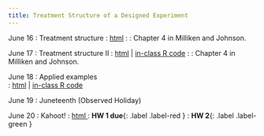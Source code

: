 ```yaml
---
title: Treatment Structure of a Designed Experiment
---
```


June 16
: Treatment structure
  : [html](https://stat720.github.io/summer2025/notes/the-treatment-structure.html)
: [](#)
  : Chapter 4 in Milliken and Johnson. 

June 17
: Treatment structure II
  : [html](https://stat720.github.io/summer2025/notes/what-you-ask-of-a-designed-experiment.html) | [in-class R code](../scripts/06172025_trt_inclass.Rmd) 
: [](#)
  : Chapter 4 in Milliken and Johnson. 

June 18
: Applied examples  
  : [html](https://stat720.github.io/summer2025/notes/applied-examples.html) | [in-class R code](../scripts/06182025_trt_inclass.Rmd)

June 19
: Juneteenth (Observed Holiday)  

June 20
: Kahoot!
  : [html ](https://stat720.github.io/summer2025/notes/review.html)
  : **HW 1 due**{: .label .label-red }
  : **HW 2**{: .label .label-green }
  